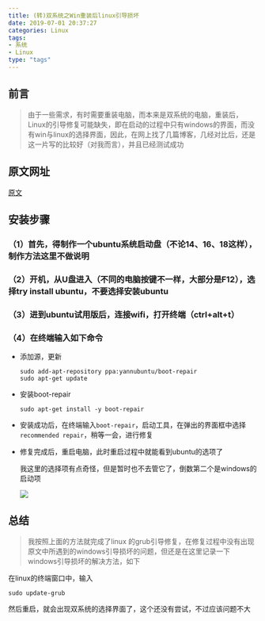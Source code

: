 ```yaml
---
title: (转)双系统之Win重装后linux引导损坏
date: 2019-07-01 20:37:27
categories: Linux
tags: 
- 系统
- Linux
type: "tags"
---
```


## 前言

> 由于一些需求，有时需要重装电脑，而本来是双系统的电脑，重装后，Linux的引导修复可能缺失，即在启动的过程中只有windows的界面，而没有win与linux的选择界面，因此，在网上找了几篇博客，几经对比后，还是这一片写的比较好（对我而言），并且已经测试成功

## 原文网址

[原文](https://blog.csdn.net/zhuoyinping7159/article/details/80546977)

## 安装步骤

### （1）首先，得制作一个ubuntu系统启动盘（不论14、16、18这样），制作方法这里不做说明

### （2）开机，从U盘进入（不同的电脑按键不一样，大部分是F12），选择try install ubuntu，不要选择安装ubuntu

### （3）进到ubuntu试用版后，连接wifi，打开终端（ctrl+alt+t）

### （4）在终端输入如下命令

- 添加源，更新

  ```
  sudo add-apt-repository ppa:yannubuntu/boot-repair
  sudo apt-get update
  ```

- 安装boot-repair

  ```
  sudo apt-get install -y boot-repair
  ```

- 安装成功后，在终端输入`boot-repair`，启动工具，在弹出的界面框中选择`recommended repair`，稍等一会，进行修复

- 修复完成后，重启电脑，此时重启过程中就能看到ubuntu的选项了

  我这里的选择项有点奇怪，但是暂时也不去管它了，倒数第二个是windows的启动项

  ![](转-双系统之Win重装后linux引导损坏/1.jpg)

## 总结

> 我按照上面的方法就完成了linux 的grub引导修复，在修复过程中没有出现原文中所遇到的windows引导损坏的问题，但还是在这里记录一下windows引导损坏的解决方法，如下

在linux的终端窗口中，输入

```
sudo update-grub
```

然后重启，就会出现双系统的选择界面了，这个还没有尝试，不过应该问题不大